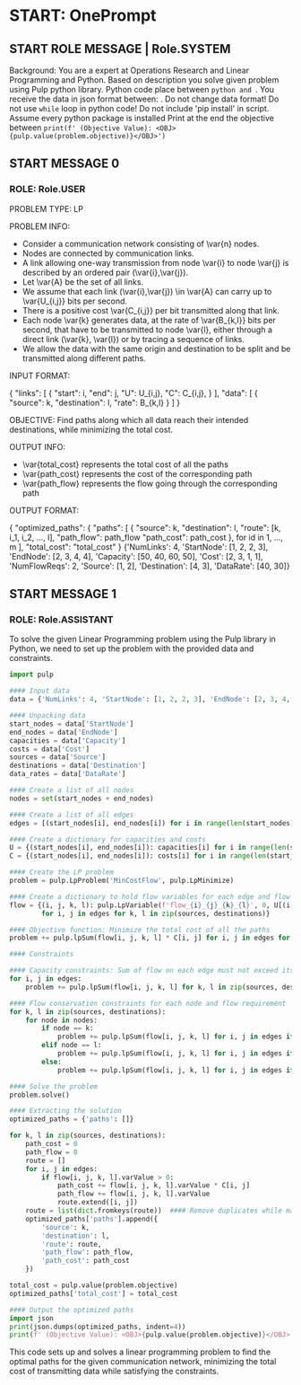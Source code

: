 # START: OnePrompt 
## START ROLE MESSAGE | Role.SYSTEM 
Background: You are a expert at Operations Research and Linear Programming and Python. Based on description you solve given problem using Pulp python library. Python code place between ```python and ```. You receive the data in json format between: <DATA></DATA>. Do not change data format! Do not use `while` loop in python code! Do not include 'pip install' in script. Assume every python package is installed Print at the end the objective between <OBJ></OBJ> `print(f' (Objective Value): <OBJ>{pulp.value(problem.objective)}</OBJ>')`  
## START MESSAGE 0 
### ROLE: Role.USER
<DESCRIPTION>
PROBLEM TYPE: LP

PROBLEM INFO:

- Consider a communication network consisting of \var{n} nodes.
- Nodes are con­nected by communication links.
- A link allowing one-way transmission from node \var{i} to node \var{j} is described by an ordered pair (\var{i},\var{j}). 
- Let \var{A} be the set of all links. 
- We assume that each link (\var{i},\var{j}) \in \var{A} can carry up to \var{U_{i,j}} bits per second. 
- There is a positive cost \var{C_{i,j}} per bit transmitted along that link. 
- Each node \var{k} generates data, at the rate of \var{B_{k,l}} bits per second, that have to be transmitted to node \var{l}, either through a direct link (\var{k}, \var{l}) or by tracing a sequence of links. 
- We allow the data with the same origin and destination to be split and be transmitted along different paths.

INPUT FORMAT:

{
    "links": [
       {
        "start": i,
        "end": j,
        "U": U_{i,j},
        "C": C_{i,j},
       }
    ],
    "data": [
        {
            "source": k,
            "destination": l,
            "rate": B_{k,l}
        }
    ]
}


OBJECTIVE: Find paths along which all data reach their intended destinations, while minimizing the total cost. 



OUTPUT INFO:
- \var{total_cost} represents the total cost of all the paths
- \var{path_cost} represents the cost of the corresponding path
- \var{path_flow} represents the flow going through the corresponding path

OUTPUT FORMAT:

{
    "optimized_paths": {
        "paths": [
            {
                "source": k,
                "destination": l,
                "route": [k, i_1, i_2, ..., l],
                "path_flow": path_flow
                "path_cost": path_cost
            },
            for id in 1, ..., m 
        ],
    "total_cost": "total_cost"
}
</DESCRIPTION>
<DATA>
{'NumLinks': 4, 'StartNode': [1, 2, 2, 3], 'EndNode': [2, 3, 4, 4], 'Capacity': [50, 40, 60, 50], 'Cost': [2, 3, 1, 1], 'NumFlowReqs': 2, 'Source': [1, 2], 'Destination': [4, 3], 'DataRate': [40, 30]}</DATA>


## START MESSAGE 1 
### ROLE: Role.ASSISTANT
To solve the given Linear Programming problem using the Pulp library in Python, we need to set up the problem with the provided data and constraints.

```python
import pulp

#### Input data
data = {'NumLinks': 4, 'StartNode': [1, 2, 2, 3], 'EndNode': [2, 3, 4, 4], 'Capacity': [50, 40, 60, 50], 'Cost': [2, 3, 1, 1], 'NumFlowReqs': 2, 'Source': [1, 2], 'Destination': [4, 3], 'DataRate': [40, 30]}

#### Unpacking data
start_nodes = data['StartNode']
end_nodes = data['EndNode']
capacities = data['Capacity']
costs = data['Cost']
sources = data['Source']
destinations = data['Destination']
data_rates = data['DataRate']

#### Create a list of all nodes
nodes = set(start_nodes + end_nodes)

#### Create a list of all edges
edges = [(start_nodes[i], end_nodes[i]) for i in range(len(start_nodes))]

#### Create a dictionary for capacities and costs
U = {(start_nodes[i], end_nodes[i]): capacities[i] for i in range(len(start_nodes))}
C = {(start_nodes[i], end_nodes[i]): costs[i] for i in range(len(start_nodes))}

#### Create the LP problem
problem = pulp.LpProblem('MinCostFlow', pulp.LpMinimize)

#### Create a dictionary to hold flow variables for each edge and flow requirement
flow = {(i, j, k, l): pulp.LpVariable(f'flow_{i}_{j}_{k}_{l}', 0, U[(i, j)]) 
        for i, j in edges for k, l in zip(sources, destinations)}

#### Objective function: Minimize the total cost of all the paths
problem += pulp.lpSum(flow[i, j, k, l] * C[i, j] for i, j in edges for k, l in zip(sources, destinations))

#### Constraints

#### Capacity constraints: Sum of flow on each edge must not exceed its capacity
for i, j in edges:
    problem += pulp.lpSum(flow[i, j, k, l] for k, l in zip(sources, destinations)) <= U[i, j]

#### Flow conservation constraints for each node and flow requirement
for k, l in zip(sources, destinations):
    for node in nodes:
        if node == k:
            problem += pulp.lpSum(flow[i, j, k, l] for i, j in edges if i == node) - pulp.lpSum(flow[i, j, k, l] for i, j in edges if j == node) == data_rates[sources.index(k)]
        elif node == l:
            problem += pulp.lpSum(flow[i, j, k, l] for i, j in edges if i == node) - pulp.lpSum(flow[i, j, k, l] for i, j in edges if j == node) == -data_rates[sources.index(k)]
        else:
            problem += pulp.lpSum(flow[i, j, k, l] for i, j in edges if i == node) - pulp.lpSum(flow[i, j, k, l] for i, j in edges if j == node) == 0

#### Solve the problem
problem.solve()

#### Extracting the solution
optimized_paths = {'paths': []}

for k, l in zip(sources, destinations):
    path_cost = 0
    path_flow = 0
    route = []
    for i, j in edges:
        if flow[i, j, k, l].varValue > 0:
            path_cost += flow[i, j, k, l].varValue * C[i, j]
            path_flow += flow[i, j, k, l].varValue
            route.extend([i, j])
    route = list(dict.fromkeys(route))  #### Remove duplicates while maintaining order
    optimized_paths['paths'].append({
        'source': k,
        'destination': l,
        'route': route,
        'path_flow': path_flow,
        'path_cost': path_cost
    })

total_cost = pulp.value(problem.objective)
optimized_paths['total_cost'] = total_cost

#### Output the optimized paths
import json
print(json.dumps(optimized_paths, indent=4))
print(f' (Objective Value): <OBJ>{pulp.value(problem.objective)}</OBJ>')
```

This code sets up and solves a linear programming problem to find the optimal paths for the given communication network, minimizing the total cost of transmitting data while satisfying the constraints.

